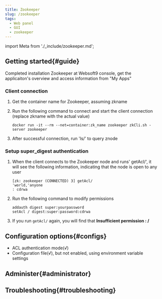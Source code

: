 ```yaml
---
title: Zookeeper
slug: /zookeeper
tags:
  - Web panel
  - GUI
  - zookeeper
---
```


import Meta from './_include/zookeeper.md';

<Meta name="meta" />

## Getting started{#guide}

Completed installation Zookeeper at Websoft9 console, get the applicaiton's overview and access information from "My Apps"  

### Client connection 

1. Get the container name for Zookeeper, assuming zkname 

2. Run the following command to connect and start the client connection (replace zkname with the actual value) 
    ``` 
    docker run -it --rm --net=container:zk_name zookeeper zkCli.sh -server zookeeper 
    ``` 

3. After successful connection, run 'ls/' to query znode

### Setup super_digest authentication

1. When the client connects to the Zookeeper node and runs' getAcl/', it will see the following information, indicating that the node is open to any user 
    ``` 
    [zk: zookeeper (CONNECTED) 3] getAcl/ 
    'world,'anyone
    : cdrwa 
    ``` 

2. Run the following command to modify permissions 
    ``` 
    addauth digest super:yourpassword 
    setAcl / digest:super:password:cdrwa 
    ``` 

3. If you run `getAcl/` again, you will find that **Insufficient permission : /**

## Configuration options{#configs}

- ACL authentication mode(√) 
- Configuration file(√), but not enabled, using environment variable settings

## Administer{#administrator}

## Troubleshooting{#troubleshooting}